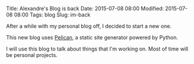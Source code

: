 Title: Alexandre's Blog is back
Date: 2015-07-08 08:00
Modified: 2015-07-08 08:00
Tags: blog
Slug: im-back

After a while with my personal blog off, I decided to start a new one.

This new blog uses [Pelican](http://blog.getpelican.com/), a static site generator powered by Python.

I will use this blog to talk about things that I'm working on. Most of time will be personal projects.